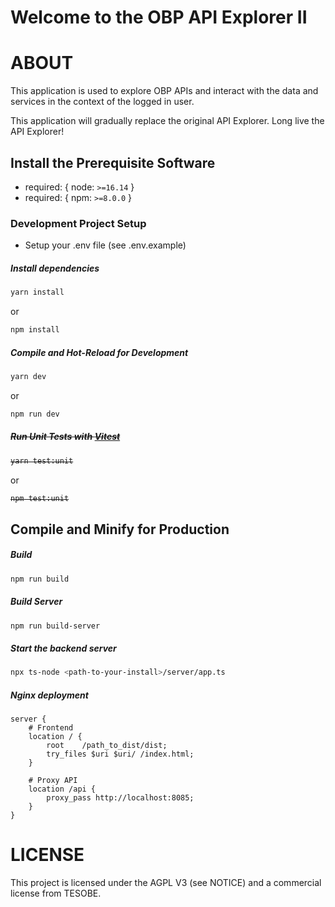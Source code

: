 Welcome to the OBP API Explorer II
=================================

# ABOUT

This application is used to explore OBP APIs and interact with the data and services in the context of the logged in user.

This application will gradually replace the original API Explorer. Long live the API Explorer!



## Install the Prerequisite Software
  * required: { node: `>=16.14` }
  * required: { npm: `>=8.0.0` }

### Development Project Setup

  * Setup your .env file (see .env.example)

##### Install dependencies

```sh
yarn install
```
or
```sh
npm install
```

##### Compile and Hot-Reload for Development

```sh
yarn dev
```
or
```sh
npm run dev
```

##### ~~Run Unit Tests with [Vitest](https://vitest.dev/)~~

<strike>

```sh
yarn test:unit
```
</strike>

or
<strike>

```sh
npm test:unit
```
</strike>

## Compile and Minify for Production

##### Build 

```sh
npm run build
```

##### Build Server 

```sh
npm run build-server
```



##### Start the backend server
```sh
npx ts-node <path-to-your-install>/server/app.ts
```

##### Nginx deployment

```config
server {
    # Frontend
    location / {
        root    /path_to_dist/dist;
        try_files $uri $uri/ /index.html;
    }
    
    # Proxy API
    location /api {
        proxy_pass http://localhost:8085;
    }
}
```

# LICENSE

This project is licensed under the AGPL V3 (see NOTICE) and a commercial license from TESOBE.

